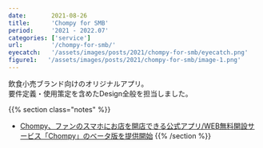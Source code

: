 ```yaml
---
date:       2021-08-26
title:      'Chompy for SMB'
period:     '2021 - 2022.07'
categories: ['service']
url:        '/chompy-for-smb/'
eyecatch:   '/assets/images/posts/2021/chompy-for-smb/eyecatch.png'
figure1:   '/assets/images/posts/2021/chompy-for-smb/image-1.png'
---
```


飲食小売ブランド向けのオリジナルアプリ。  
要件定義・使用策定を含めたDesign全般を担当しました。

{{% section class="notes" %}}
- [Chompy、ファンのスマホにお店を開店できる公式アプリ/WEB無料開設サービス「Chompy」のベータ版を提供開始](https://prtimes.jp/main/html/rd/p/000000011.000062766.html)
{{% /section %}}